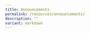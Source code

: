 ```yaml
---
title: Announcements
permalink: /resources/announcements/
description: ""
variant: markdown
---
```

